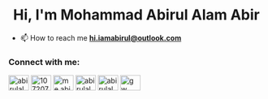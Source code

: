 <h1 align="center">Hi, I'm Mohammad Abirul Alam Abir</h1>

- 📫 How to reach me **hi.iamabirul@outlook.com**

<h3 align="left">Connect with me:</h3>
<p align="left">
<a href="https://twitter.com/abirulalam" target="blank"><img align="center" src="https://cdn.jsdelivr.net/npm/simple-icons@3.0.1/icons/twitter.svg" alt="abirulalam" height="30" width="40" /></a>
<a href="https://stackoverflow.com/users/10720724" target="blank"><img align="center" src="https://cdn.jsdelivr.net/npm/simple-icons@3.0.1/icons/stackoverflow.svg" alt="10720724" height="30" width="40" /></a>
<a href="https://fb.com/me.abirul" target="blank"><img align="center" src="https://cdn.jsdelivr.net/npm/simple-icons@3.0.1/icons/facebook.svg" alt="me.abirul" height="30" width="40" /></a>
<a href="https://instagram.com/abirulalam" target="blank"><img align="center" src="https://cdn.jsdelivr.net/npm/simple-icons@3.0.1/icons/instagram.svg" alt="abirulalam" height="30" width="40" /></a>
<a href="https://medium.com/abirulalam" target="blank"><img align="center" src="https://cdn.jsdelivr.net/npm/simple-icons@3.0.1/icons/medium.svg" alt="abirulalam" height="30" width="40" /></a>
<a href="https://www.youtube.com/c/gw tech" target="blank"><img align="center" src="https://cdn.jsdelivr.net/npm/simple-icons@3.0.1/icons/youtube.svg" alt="gw tech" height="30" width="40" /></a>
</p>
